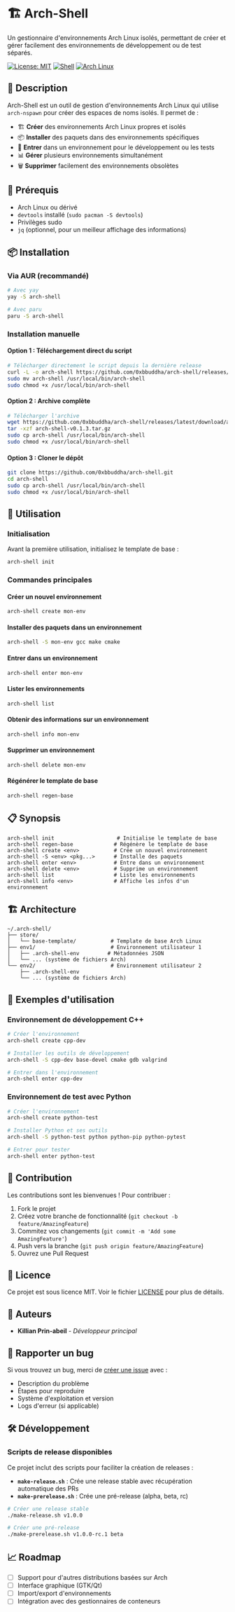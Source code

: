 # 🏗️ Arch-Shell

Un gestionnaire d'environnements Arch Linux isolés, permettant de créer et gérer facilement des environnements de développement ou de test séparés.

[![License: MIT](https://img.shields.io/badge/License-MIT-yellow.svg)](https://opensource.org/licenses/MIT)
[![Shell](https://img.shields.io/badge/Shell-Bash-green.svg)](https://www.gnu.org/software/bash/)
[![Arch Linux](https://img.shields.io/badge/Arch_Linux-1793D1?logo=arch-linux&logoColor=fff)](https://archlinux.org/)

## 📖 Description

Arch-Shell est un outil de gestion d'environnements Arch Linux qui utilise `arch-nspawn` pour créer des espaces de noms isolés. Il permet de :

- 🏗️ **Créer** des environnements Arch Linux propres et isolés
- 📦 **Installer** des paquets dans des environnements spécifiques
- 🚀 **Entrer** dans un environnement pour le développement ou les tests
- 📊 **Gérer** plusieurs environnements simultanément
- 🗑️ **Supprimer** facilement des environnements obsolètes

## 🔧 Prérequis

- Arch Linux ou dérivé
- `devtools` installé (`sudo pacman -S devtools`)
- Privilèges sudo
- `jq` (optionnel, pour un meilleur affichage des informations)

## 📦 Installation

### Via AUR (recommandé)

```bash
# Avec yay
yay -S arch-shell

# Avec paru
paru -S arch-shell
```

### Installation manuelle

#### Option 1 : Téléchargement direct du script
```bash
# Télécharger directement le script depuis la dernière release
curl -L -o arch-shell https://github.com/0xbbuddha/arch-shell/releases/latest/download/arch-shell
sudo mv arch-shell /usr/local/bin/arch-shell
sudo chmod +x /usr/local/bin/arch-shell
```

#### Option 2 : Archive complète
```bash
# Télécharger l'archive
wget https://github.com/0xbbuddha/arch-shell/releases/latest/download/arch-shell-v0.1.3.tar.gz
tar -xzf arch-shell-v0.1.3.tar.gz
sudo cp arch-shell /usr/local/bin/arch-shell
sudo chmod +x /usr/local/bin/arch-shell
```

#### Option 3 : Cloner le dépôt
```bash
git clone https://github.com/0xbbuddha/arch-shell.git
cd arch-shell
sudo cp arch-shell /usr/local/bin/arch-shell
sudo chmod +x /usr/local/bin/arch-shell
```

## 🚀 Utilisation

### Initialisation

Avant la première utilisation, initialisez le template de base :

```bash
arch-shell init
```

### Commandes principales

#### Créer un nouvel environnement
```bash
arch-shell create mon-env
```

#### Installer des paquets dans un environnement
```bash
arch-shell -S mon-env gcc make cmake
```

#### Entrer dans un environnement
```bash
arch-shell enter mon-env
```

#### Lister les environnements
```bash
arch-shell list
```

#### Obtenir des informations sur un environnement
```bash
arch-shell info mon-env
```

#### Supprimer un environnement
```bash
arch-shell delete mon-env
```

#### Régénérer le template de base
```bash
arch-shell regen-base
```

## 📋 Synopsis

```
arch-shell init                    # Initialise le template de base
arch-shell regen-base             # Régénère le template de base
arch-shell create <env>           # Crée un nouvel environnement
arch-shell -S <env> <pkg...>      # Installe des paquets
arch-shell enter <env>            # Entre dans un environnement
arch-shell delete <env>           # Supprime un environnement
arch-shell list                   # Liste les environnements
arch-shell info <env>             # Affiche les infos d'un environnement
```

## 🏗️ Architecture

```
~/.arch-shell/
├── store/
│   └── base-template/           # Template de base Arch Linux
├── env1/                        # Environnement utilisateur 1
│   ├── .arch-shell-env         # Métadonnées JSON
│   └── ... (système de fichiers Arch)
└── env2/                        # Environnement utilisateur 2
    ├── .arch-shell-env
    └── ... (système de fichiers Arch)
```

## 📝 Exemples d'utilisation

### Environnement de développement C++
```bash
# Créer l'environnement
arch-shell create cpp-dev

# Installer les outils de développement
arch-shell -S cpp-dev base-devel cmake gdb valgrind

# Entrer dans l'environnement
arch-shell enter cpp-dev
```

### Environnement de test avec Python
```bash
# Créer l'environnement
arch-shell create python-test

# Installer Python et ses outils
arch-shell -S python-test python python-pip python-pytest

# Entrer pour tester
arch-shell enter python-test
```

## 🤝 Contribution

Les contributions sont les bienvenues ! Pour contribuer :

1. Fork le projet
2. Créez votre branche de fonctionnalité (`git checkout -b feature/AmazingFeature`)
3. Commitez vos changements (`git commit -m 'Add some AmazingFeature'`)
4. Push vers la branche (`git push origin feature/AmazingFeature`)
5. Ouvrez une Pull Request

## 📄 Licence

Ce projet est sous licence MIT. Voir le fichier [LICENSE](LICENSE) pour plus de détails.

## 👥 Auteurs

- **Killian Prin-abeil** - *Développeur principal*

## 🐛 Rapporter un bug

Si vous trouvez un bug, merci de [créer une issue](https://github.com/0xbbuddha/arch-shell/issues/new) avec :

- Description du problème
- Étapes pour reproduire
- Système d'exploitation et version
- Logs d'erreur (si applicable)

## 🛠️ Développement

### Scripts de release disponibles

Ce projet inclut des scripts pour faciliter la création de releases :

- **`make-release.sh`** : Crée une release stable avec récupération automatique des PRs
- **`make-prerelease.sh`** : Crée une pré-release (alpha, beta, rc)

```bash
# Créer une release stable
./make-release.sh v1.0.0

# Créer une pré-release
./make-prerelease.sh v1.0.0-rc.1 beta
```

## 📈 Roadmap

- [ ] Support pour d'autres distributions basées sur Arch
- [ ] Interface graphique (GTK/Qt)
- [ ] Import/export d'environnements
- [ ] Intégration avec des gestionnaires de conteneurs